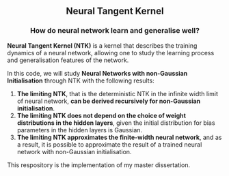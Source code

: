 ## <p style="text-align: center;">Neural Tangent Kernel</p> 
### <p style="text-align: center;">How do neural network learn and generalise well?</p> 

**Neural Tangent Kernel (NTK)** is a kernel that describes the training dynamics of a neural network, allowing one to study the learning process and generalisation features of the network.

In this code, we will study **Neural Networks with non-Gaussian Initialisation** through NTK with the following results:

1. **The limiting NTK**, that is the deterministic NTK in the infinite width limit of neural network, **can be derived recursively for non-Gaussian initialisation**.
2. **The limiting NTK does not depend on the choice of weight distributions in the hidden layers**, given the initial distribution for bias parameters in the hidden layers is Gaussian.
3. **The limiting NTK approximates the finite-width neural network**, and as a result, it is possible to approximate the result of a trained neural network with non-Gaussian initialisation.

This respository is the implementation of my master dissertation.
